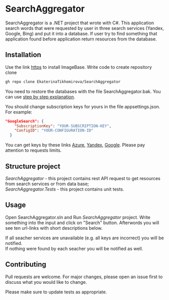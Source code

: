 # SearchAggregator

SearchAggregator is a .NET project that wrote with C#. This application search words that were requested by user in three search services (Yandex, Google, Bing) and put it into a database. If user try to find something that application found before application return resources from the database. 

## Installation
Use the link [https]() to install ImageBase. Write code to create repository clone


```bash
gh repo clone EkaterinaTikhomirova/SearchAggregator
```
You need to restore the databases with the file SearchAggregator.bak. You can use [step by step explanation](https://docs.microsoft.com/en-us/previous-versions/windows/it-pro/windows-server-2008-R2-and-2008/ff660051(v=ws.10)?redirectedfrom=MSDN).

You should change subscription keys for yours in the file appsettings.json.  
For example:
```JSON
"GoogleSearch": {
    "SubscriptionKey": "YOUR-SUBSCRIPTION-KEY",
    "ConfigID": "YOUR-CONFIGURATION-ID"
  }
```

You can get keys by these links [Azure](https://portal.azure.com/), [Yandex](https://xml.yandex.ru/), [Google](https://cse.google.com/cse/all). Please pay attention to requests limits.

## Structure project

_SearchAggregator_ - this project contains rest API request to get resources from search services or from data base;  
_SearchAggregator.Tests_ - this project contains unit tests.

## Usage

Open SearchAggregator.sln and Run _SearchAggregator_ project. Write something into the input and click on "Search" button. Afterwords you will see ten url-links with short descriptions below.

If all seacher services are unavailable (e.g. all keys are incorrect) you will be notified.  
If nothing were found by each seacher you will be notified as well. 


## Contributing
Pull requests are welcome. For major changes, please open an issue first to discuss what you would like to change.

Please make sure to update tests as appropriate.